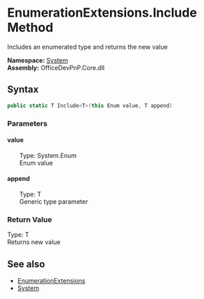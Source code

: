 # EnumerationExtensions.Include Method  
 Includes an enumerated type and returns the new value   

**Namespace:** [System](System.md)  
**Assembly:** OfficeDevPnP.Core.dll  
## Syntax
```C#
public static T Include<T>(this Enum value, T append)
```
### Parameters
#### value  
&emsp;&emsp;Type: System.Enum  
&emsp;&emsp;Enum value  

  

#### append  
&emsp;&emsp;Type: T  
&emsp;&emsp;Generic type parameter  

  

### Return Value
Type: T  
Returns new value  


## See also
- [EnumerationExtensions](System.EnumerationExtensions.md) 
- [System](System.md) 
